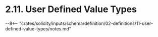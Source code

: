 <!-- This file is generated automatically by infrastructure scripts. Please don't edit by hand. -->

# 2.11. User Defined Value Types

--8<-- "crates/solidity/inputs/schema/definition/02-definitions/11-user-defined-value-types/notes.md"
